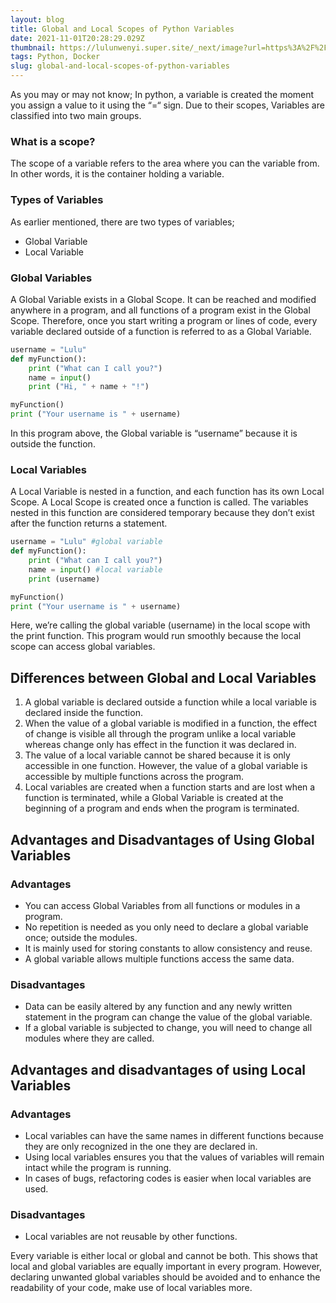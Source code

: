 ```yaml
---
layout: blog
title: Global and Local Scopes of Python Variables
date: 2021-11-01T20:28:29.029Z
thumbnail: https://lulunwenyi.super.site/_next/image?url=https%3A%2F%2Fsuper-static-assets.s3.amazonaws.com%2F1fbba07a-705f-4e88-9440-65f7cb599915%2Fimages%2F063df8db-079a-45f8-a291-4db863d73d96.png&w=1920&q=80
tags: Python, Docker
slug: global-and-local-scopes-of-python-variables
---
```


As you may or may not know; In python, a variable is created the moment you assign a value to it using the “=“ sign. Due to their scopes, Variables are classified into two main groups. 

### What is a scope?

The scope of a variable refers to the area where you can the variable from. In other words, it is the container holding a variable. 

### Types of Variables

As earlier mentioned, there are two types of variables; 

- Global Variable
- Local Variable

### Global Variables

A Global Variable exists in a Global Scope. It can be reached and modified anywhere in a program, and all functions of a program exist in the Global Scope. Therefore, once you start writing a program or lines of code, every variable declared outside of a function is referred to as a Global Variable.

```python
username = "Lulu"
def myFunction():
    print ("What can I call you?") 
    name = input()
    print ("Hi, " + name + "!")

myFunction()
print ("Your username is " + username)
```

In this program above, the Global variable is “username” because it is outside the function. 

### Local Variables

A Local Variable is nested in a function, and each function has its own Local Scope. A Local Scope is created once a function is called. The variables nested in this function are considered temporary because they don’t exist after the function returns a statement. 

```python
username = "Lulu" #global variable
def myFunction():
    print ("What can I call you?") 
    name = input() #local variable
    print (username)

myFunction()
print ("Your username is " + username)
```

Here, we’re calling the global variable (username) in the local scope with the print function. This program would run smoothly because the local scope can access global variables.

## Differences between Global and Local Variables

1. A global variable is declared outside a function while a local variable is declared inside the function. 
2. When the value of a global variable is modified in a function, the effect of change is visible all through the program unlike a local variable whereas change only has effect in the function it was declared in. 
3. The value of a local variable cannot be shared because it is only accessible in one function. However, the value of a global variable is accessible by multiple functions across the program. 
4. Local variables are created when a function starts and are lost when a function is terminated, while a Global Variable is created at the beginning of a program and ends when the program is terminated. 

## Advantages and Disadvantages of Using Global Variables

### Advantages

- You can access Global Variables from all functions or modules in a program.
- No repetition is needed as you only need to declare a global variable once; outside the modules.
- It is mainly used for storing constants to allow consistency and reuse.
- A global variable allows multiple functions access the same data.

### Disadvantages

- Data can be easily altered by any function and any newly written statement in the program can change the value of the global variable.
- If a global variable is subjected to change, you will need to change all modules where they are called.

## Advantages and disadvantages of using Local Variables

### Advantages

- Local variables can have the same names in different functions because they are only recognized in the one they are declared in.
- Using local variables ensures you that the values of variables will remain intact while the program is running.
- In cases of bugs, refactoring codes is easier when local variables are used.

### Disadvantages

- Local variables are not reusable by other functions.

Every variable is either local or global and cannot be both. This shows that local and global variables are equally important in every program. However, declaring unwanted global variables should be avoided and to enhance the readability of your code, make use of local variables more.